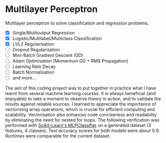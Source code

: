 # Multilayer Perceptron

Multilayer perceptron to solve classification and regression problems.

- [x] Single/Multioutput Regression
- [x] Logistic/Multilabel/Multiclass Classification
- [x] L1/L2 Regularisation
- [ ] Dropout Regularisation
- [ ] Mini-Batch Gradient Descent (GD)
- [ ] Adam Optimisation (Momentum GD + RMS Propagation)
- [ ] Learning Rate Decay
- [ ] Batch Normalisation
- [ ] and more...

The aim of this coding project was to put together in practice what I have learnt from several machine learning courses. It is always beneficial (and enjoyable) to take a moment to observe theory in action, and to validate the results against reliable sources. I learned to appreciate the importance of vectorising array operations, which is crucial for efficient computing and scalability. Vectorisation also enhances code conciseness and readability by eliminating the need for nested for loops. The following verification was performed with [Scikit-Learn's MLPClassifier](https://scikit-learn.org/stable/modules/generated/sklearn.neural_network.MLPClassifier.html) on a generated dataset (3 features, 4 classes). Test accuracy scores for both models were about 0.9. Runtimes were comparable for the current dataset.

